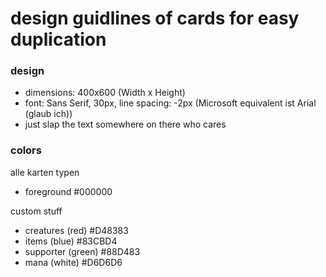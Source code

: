 # design guidlines of cards for easy duplication

### design
- dimensions: 400x600 (Width x Height)
- font: Sans Serif, 30px, line spacing: -2px (Microsoft equivalent ist Arial (glaub ich))
- just slap the text somewhere on there who cares

### colors
alle karten typen 
- foreground #000000

custom stuff
- creatures (red) #D48383 
- items (blue) #83CBD4 
- supporter (green) #88D483 
- mana (white) #D6D6D6 
